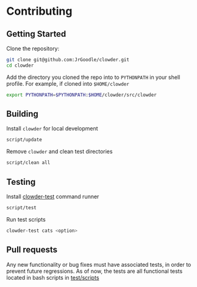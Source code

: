 # Contributing

## Getting Started

Clone the repository:

```bash
git clone git@github.com:JrGoodle/clowder.git
cd clowder
```

Add the directory you cloned the repo into to `PYTHONPATH` in your shell profile. For example, if cloned into `$HOME/clowder`

```bash
export PYTHONPATH=$PYTHONPATH:$HOME/clowder/src/clowder
```

## Building

Install `clowder` for local development

```bash
script/update
```

Remove `clowder` and clean test directories

```bash
script/clean all
```

## Testing

Install [clowder-test](clowder_test/README.md) command runner

```bash
script/test
```

Run test scripts

```bash
clowder-test cats <option>
```

## Pull requests

Any new functionality or bug fixes must have associated tests, in order to prevent future regressions. As of now, the tests are all functional tests located in bash scripts in [test/scripts](test/scripts)
